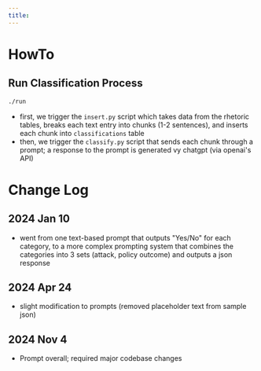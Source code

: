 ```yaml
---
title: 
--- 
```


# HowTo

## Run Classification Process

```bash
./run
```

- first, we trigger the `insert.py` script which takes data from the rhetoric tables, breaks each text entry into chunks (1-2 sentences), and inserts each chunk into `classifications` table
- then, we trigger the `classify.py` script that sends each chunk through a prompt; a response to the prompt is generated vy chatgpt (via openai's API)

# Change Log

## 2024 Jan 10

- went from one text-based prompt that outputs "Yes/No" for each category, to a more complex prompting system that combines the categories into 3 sets (attack, policy outcome) and outputs a json response

## 2024 Apr 24

- slight modification to prompts (removed placeholder text from sample json)

<!-- ## 2024 May 21

- major modification: single prompt for all categories (still uses json output)

^ we dropped this, and reran from may 21st, so it's like it didnt happen
 -->

## 2024 Nov 4

- Prompt overall; required major codebase changes





